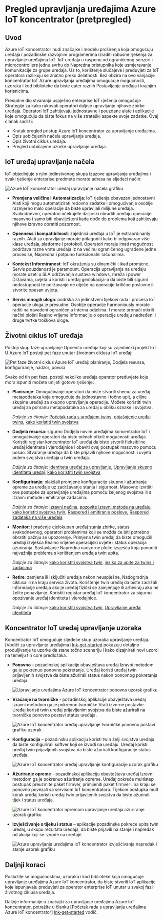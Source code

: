 <properties
 pageTitle="Koncentrator IoT uređaj upravljanje pregled | Microsoft Azure"
 description="Ovaj članak sadrži pregled upravljanja uređajima Azure IoT koncentrator: životni ciklus enterprise uređaj, ponovno pokrenite računalo, tvorničke Vrati izvorne postavke, Ažuriranje opreme, konfiguracije, twins uređaj, upita, zadacima"
 services="iot-hub"
 documentationCenter=""
 authors="bzurcher"
 manager="timlt"
 editor=""/>

<tags
 ms.service="iot-hub"
 ms.devlang="na"
 ms.topic="get-started-article"
 ms.tgt_pltfrm="na"
 ms.workload="na"
 ms.date="10/03/2016"
 ms.author="bzurcher"/>

# <a name="overview-of-azure-iot-hub-device-management-preview"></a>Pregled upravljanja uređajima Azure IoT koncentrator (pretpregled)

## <a name="introduction"></a>Uvod

Azure IoT koncentrator nudi značajke i modelu proširenja koja omogućuju uređaja i pozadinske razvojnim programerima izraditi robusne rješenja za upravljanje uređajima IoT. IoT uređaja u rasponu od ograničenog senzori i microcontrollers jednu svrhu do Napredna pristupnika koje usmjeravanje komunikacije za grupe uređaja.  Uz to, korištenje slučajeve i preduvjeti za IoT operatora razlikuju se znatno preko delatnosti.  Bez obzira na ovo varijacije koncentrator IoT Azure upravljanja uređajima omogućuje mogućnosti, uzoraka i kod biblioteke da biste cater raznih Postavljanje uređaja i krajnjim korisnicima.

Presudne dio stvaranja uspješno enterprise IoT rješenja omogućuje Strategije za kako rukovati operatori daljnje upravljanje njihove zbirke uređaja. Operatori IoT zahtijevaju jednostavne i pouzdane alate i aplikacije koje omogućuju da biste fokus na više strateški aspekte svoje zadatke. Ovaj članak sadrži:

- Kratak pregled pristup Azure IoT koncentrator za upravljanje uređajima.
- Opis uobičajenih načela upravljanja uređaja.
- Opis životni ciklus uređaja.
- Pregled uobičajene uzorke upravljanje uređaja.

## <a name="iot-device-management-principles"></a>IoT uređaj upravljanje načela

IoT objedinjuje s njim jedinstvenog skupa izazove upravljanja uređajima i svaki rješenje enterprise predmete morate adresa na sljedeći način:

![Azure IoT koncentrator uređaj upravljanje načela grafiku][img-dm_principles]

- **Promjena veličine i Automatizacija**: IoT rješenja obavezan jednostavni Alati koji mogu automatizirati redovno zadatke i omogućivanje osoblje razmjerno malo operacije da biste upravljali milijune uređaja. Svakodnevno, operatori očekujete daljinski obraditi uređaju operacije, masovno i samo biti obaviješteni kada dođe do problema koji zahtijevaju njihove izravno obratiti pozornost.

- **Openness i kompatibilnost**: zajednici uređaja u IoT je extraordinarily raznih. Alati za upravljanje morate prilagoditi kako bi odgovarao više klase uređaja, platforme i protokoli. Operatori moraju imati mogućnost podržava razne vrste uređaja iz na većinu ograničenog ugrađene jedne proces se, Napredna i potpuno funkcionalni računalima.

- **Kontekst Informiranost**: IoT okruženja su dinamički i ikad promjene. Servis pouzdanosti je paramount. Operacija upravljanja na uređaju morate uzeti u SLA održavanja sustava windows, mreža i power Državama, uvjeta u koristi i uređaj geolokacija-a da biste bili sigurni nedostupnost te održavanje ne utječe na operacije kritične poslovne ili stvorite opasan uvjeta.

- **Servis mnogih uloga**: podrška za jedinstveni tijekovi rada i procesa IoT operacije uloga je presudne. Osoblje operacije harmoniously morate raditi na navedeni ograničenja Interna odjelima.  I morate pronaći otkrili načini plošni Realno vrijeme informacije o operacije uređaju nadređeni i druge tvrtke troškova uloge.

## <a name="iot-device-lifecycle"></a>Životni ciklus IoT uređaja

Postoji skup faze upravljanje Općenito uređaja koji su zajednički projekt IoT. U Azure IoT postoji pet faze unutar životnom ciklusu IoT uređaj:

![Pet faze životni ciklus Azure IoT uređaj: planiranje, Dodjela resursa, konfiguriranje, nadzor, povući][img-device_lifecycle]

Svako od tih pet faza, postoji nekoliko uređaja operator preduvjete koje mora ispuniti možete unijeti gotovo rješenje:

- **Planiranje**: Omogućivanje operatori da biste stvorili shemu za uređaj metapodataka koja omogućuje da jednostavno i točno upit, a ciljne skupine uređaji za skupno upravljanje operacije. Možete koristiti twin uređaj za pohranu metapodataka za uređaj u obliku oznake i svojstva.

    *Daljnje za čitanje*: [Početak rada s uređajem twins][lnk-twins-getstarted], [objašnjenje uređaj twins][lnk-twins-devguide], [kako koristiti twin svojstva][lnk-twin-properties]

- **Dodjela resursa**: sigurno Dodjela novim uređajima koncentrator IoT i omogućivanje operatori da biste odmah otkrili mogućnosti uređaja.  Koristiti registar koncentrator IoT uređaj da biste stvorili fleksibilne uređaj identiteta i vjerodajnice i obaviti ovaj postupak masovno pomoću posao. Stvaranje uređaja da biste prijavili njihove mogućnosti i uvjeta putem svojstva uređaja u twin uređaja.

    *Daljnje za čitanje*: [identiteta uređaj za upravljanje][lnk-identity-registry], [Upravljanje skupno identiteta uređaj][lnk-bulk-identity], [kako koristiti twin svojstva][lnk-twin-properties]

- **Konfiguriranje**: olakšali promjene konfiguracije skupno i ažuriranja opreme za uređaje uz zadržavanje stanja i sigurnost. Masovno izvršiti ove postupke za upravljanje uređajima pomoću željenog svojstva ili s Izravni metode i emitiranje zadacima.

    *Daljnje za čitanje*: [Izravni načina][lnk-c2d-methods], [pozovite Izravni metode na uređaju][lnk-methods-devguide], [kako koristiti svojstva twin][lnk-twin-properties], [Raspored i emitiranje poslove][lnk-jobs], [Raspored zadataka na više uređaja][lnk-jobs-devguide]

- **Monitor**: i praćenje cjelokupan uređaj stanja zbirke, status svakodnevnog, operatori problemima koji se možda će biti potrebno obratiti pažnju se upozorenje.  Primjena twin uređaj da biste omogućili uređaji izvješća Realno vrijeme operacijski uvjete i status operacija ažuriranja. Sastavljanje Napredna nadzorne ploče izvješća koja ponuditi najvažnija problema s korištenjem uređaja twin upita.

    *Daljnje za čitanje*: [kako koristiti svojstva twin][lnk-twin-properties], [jezika za upite za twins i zadacima][lnk-query-language]

- **Retire**: zamjena ili isključiti uređaja nakon neuspješne, Nadogradnja ciklusa ili na kraju servisa života.  Korištenje twin uređaj da biste zadržali informacije uređaja ako je uređaj fizički se zamjenjuje ili arhiviraju ako ne želite ponavljanje. Koristiti registar uređaj IoT koncentrator za sigurno opozivanje uređaj identiteta i vjerodajnice.

    *Daljnje za čitanje*: [kako koristiti svojstva twin][lnk-twin-properties], [Upravljanje uređaj identiteta][lnk-identity-registry]

## <a name="iot-hub-device-management-patterns"></a>Koncentrator IoT uređaj upravljanje uzoraka

Koncentrator IoT omogućuje sljedeće skup uzoraka upravljanje uređaja.  [Vodiči za upravljanje uređajima] [ lnk-get-started] pokazuju detaljno produljivanje te uzorke da stane točno scenariju i kako dizajnirati novi uzorci na temelju tih core predložaka.

- **Ponovno** - pozadinskoj aplikacije obavještava uređaj Izravni metodom ga je pokrenuo ponovno pokretanje.  Uređaj koristi uređaj twin prijavljenih svojstva da biste ažurirali status nakon ponovnog pokretanja uređaja.

    ![Upravljanje uređajima Azure IoT koncentrator ponovno uzorak grafiku][img-reboot_pattern]

- **Vraćanje na tvorničke** - pozadinskoj aplikacije obavještava uređaj Izravni metodom ga je pokrenuo tvorničke Vrati izvorne postavke.  Uređaj koristi twin uređaj prijavljenim svojstva da biste ažurirali na tvorničke ponovno postavi status uređaja.

    ![Azure IoT koncentrator uređaj upravljanje tvorničke ponovno postavi grafiku uzorak][img-facreset_pattern]

- **Konfiguracija** – pozadinsku aplikaciju koristi twin želji svojstva uređaja da biste konfigurirali softver koji se izvodi na uređaju.  Uređaj koristi uređaj twin prijavljenih svojstva da biste ažurirali konfiguracije status uređaja.

    ![Azure IoT koncentrator uređaj upravljanje konfiguracije uzorak grafiku][img-config_pattern]

- **Ažuriranje opreme** - pozadinskoj aplikaciju obavještava uređaj Izravni metodom ga je pokrenuo ažuriranje opreme.  Uređaj pokreće multistep postupak preuzmite paket firmver, primijeniti paket firmver i na kraju se ponovno povezali sa servisom IoT koncentratora.  Tijekom postupka mult korak uređaj koristi uređaj twin prijavljenih svojstva da biste ažurirali tijek i status uređaja.

    ![Azure IoT koncentrator opremom upravljanje uređaja ažuriranje uzorak grafiku][img-fwupdate_pattern]

- **Izvješćivanje o tijeku i status** – aplikacije pozadinske pokreće upita twin uređaj, u skupu rezultata uređaja, da biste prijavili na stanje i napredak od akcija koji se izvode na uređaje.

    ![Azure upravljanja uređajima IoT koncentrator izvješćivanja napredak i stanje uzorak grafiku][img-report_progress_pattern]

## <a name="next-steps"></a>Daljnji koraci

Poslužite se mogućnostima, uzoraka i kod biblioteke koja omogućuje upravljanje uređajima Azure IoT koncentrator, da biste stvorili IoT aplikacije koje ispunjavaju preduvjeti za operator enterprise IoT unutar u svakoj fazi životnog ciklusa uređaja.

Daljnje informacije o značajki za upravljanje uređajima Azure IoT koncentrator, potražite u članku [Početak rada s upravljanja uređajima Azure IoT koncentrator] [ lnk-get-started] vodič.

<!-- Images and links -->
[img-dm_principles]: media/iot-hub-device-management-overview/image4.png
[img-device_lifecycle]: media/iot-hub-device-management-overview/image5.png
[img-config_pattern]: media/iot-hub-device-management-overview/configuration-pattern.png
[img-facreset_pattern]: media/iot-hub-device-management-overview/facreset-pattern.png
[img-fwupdate_pattern]: media/iot-hub-device-management-overview/fwupdate-pattern.png
[img-reboot_pattern]: media/iot-hub-device-management-overview/reboot-pattern.png
[img-report_progress_pattern]: media/iot-hub-device-management-overview/report-progress-pattern.png

[lnk-twins-devguide]: iot-hub-devguide-device-twins.md
[lnk-get-started]: iot-hub-device-management-get-started.md
[lnk-twins-getstarted]: iot-hub-node-node-twin-getstarted.md
[lnk-twin-properties]: iot-hub-node-node-twin-how-to-configure.md
[lnk-hub-getstarted]: iot-hub-csharp-csharp-getstarted.md
[lnk-identity-registry]: iot-hub-devguide-identity-registry.md
[lnk-bulk-identity]: iot-hub-bulk-identity-mgmt.md
[lnk-query-language]: iot-hub-devguide-query-language.md
[lnk-c2d-methods]: iot-hub-c2d-methods.md
[lnk-methods-devguide]: iot-hub-devguide-direct-methods.md
[lnk-jobs]: iot-hub-schedule-jobs.md
[lnk-jobs-devguide]: iot-hub-devguide-jobs.md